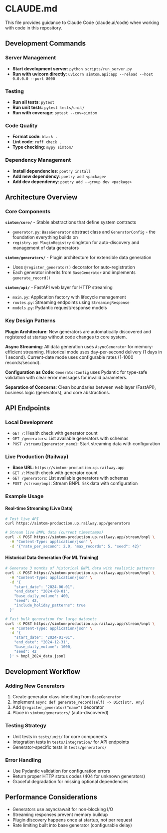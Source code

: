 # CLAUDE.md

This file provides guidance to Claude Code (claude.ai/code) when working with code in this repository.

## Development Commands

### Server Management
- **Start development server**: `python scripts/run_server.py` 
- **Run with uvicorn directly**: `uvicorn simtom.api:app --reload --host 0.0.0.0 --port 8000`

### Testing
- **Run all tests**: `pytest`
- **Run unit tests**: `pytest tests/unit/`
- **Run with coverage**: `pytest --cov=simtom`

### Code Quality
- **Format code**: `black .`
- **Lint code**: `ruff check .`
- **Type checking**: `mypy simtom/`

### Dependency Management  
- **Install dependencies**: `poetry install`
- **Add new dependency**: `poetry add <package>`
- **Add dev dependency**: `poetry add --group dev <package>`

## Architecture Overview

### Core Components

**`simtom/core/`** - Stable abstractions that define system contracts
- `generator.py`: `BaseGenerator` abstract class and `GeneratorConfig` - the foundation everything builds on
- `registry.py`: `PluginRegistry` singleton for auto-discovery and management of data generators

**`simtom/generators/`** - Plugin architecture for extensible data generation  
- Uses `@register_generator()` decorator for auto-registration
- Each generator inherits from `BaseGenerator` and implements `generate_record()`

**`simtom/api/`** - FastAPI web layer for HTTP streaming
- `main.py`: Application factory with lifecycle management
- `routes.py`: Streaming endpoints using `StreamingResponse`
- `models.py`: Pydantic request/response models

### Key Design Patterns

**Plugin Architecture**: New generators are automatically discovered and registered at startup without code changes to core system.

**Async Streaming**: All data generation uses `AsyncGenerator` for memory-efficient streaming. Historical mode uses day-per-second delivery (1 days in 1 second). Current-date mode uses configurable rates (1-1000 records/second).

**Configuration as Code**: `GeneratorConfig` uses Pydantic for type-safe validation with clear error messages for invalid parameters.

**Separation of Concerns**: Clean boundaries between web layer (FastAPI), business logic (generators), and core abstractions.

## API Endpoints

### Local Development
- `GET /`: Health check with generator count
- `GET /generators`: List available generators with schemas  
- `POST /stream/{generator_name}`: Start streaming data with configuration

### Live Production (Railway)
- **Base URL**: `https://simtom-production.up.railway.app`
- `GET /`: Health check with generator count
- `GET /generators`: List available generators with schemas
- `POST /stream/bnpl`: Stream BNPL risk data with configuration

### Example Usage

#### Real-time Streaming (Live Data)
```bash
# Test live API
curl https://simtom-production.up.railway.app/generators

# Stream live BNPL data (current timestamps)
curl -X POST https://simtom-production.up.railway.app/stream/bnpl \
  -H "Content-Type: application/json" \
  -d '{"rate_per_second": 2.0, "max_records": 5, "seed": 42}'
```

#### Historical Data Generation (For ML Training)
```bash
# Generate 3 months of historical BNPL data with realistic patterns
curl -X POST https://simtom-production.up.railway.app/stream/bnpl \
  -H "Content-Type: application/json" \
  -d '{
    "start_date": "2024-06-01",
    "end_date": "2024-09-01",
    "base_daily_volume": 400,
    "seed": 42,
    "include_holiday_patterns": true
  }'

# Fast bulk generation for large datasets
curl -X POST https://simtom-production.up.railway.app/stream/bnpl \
  -H "Content-Type: application/json" \
  -d '{
    "start_date": "2024-01-01",
    "end_date": "2024-12-31",
    "base_daily_volume": 1000,
    "seed": 42
  }' > bnpl_2024_data.jsonl
```

## Development Workflow

### Adding New Generators
1. Create generator class inheriting from `BaseGenerator`
2. Implement `async def generate_record(self) -> Dict[str, Any]`
3. Add `@register_generator("name")` decorator
4. Place in `simtom/generators/` (auto-discovered)

### Testing Strategy
- Unit tests in `tests/unit/` for core components
- Integration tests in `tests/integration/` for API endpoints
- Generator-specific tests in `tests/generators/`

### Error Handling
- Use Pydantic validation for configuration errors
- Return proper HTTP status codes (404 for unknown generators)
- Graceful degradation for missing optional dependencies

## Performance Considerations

- Generators use async/await for non-blocking I/O
- Streaming responses prevent memory buildup
- Plugin discovery happens once at startup, not per request
- Rate limiting built into base generator (configurable delay)